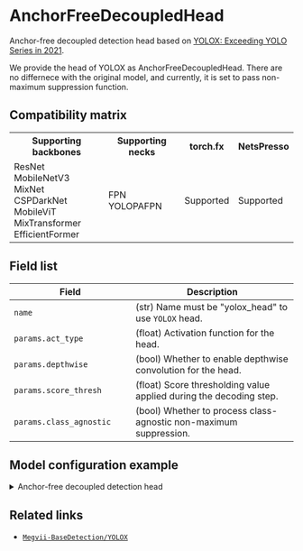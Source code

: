 # AnchorFreeDecoupledHead

Anchor-free decoupled detection head based on [YOLOX: Exceeding YOLO Series in 2021](https://arxiv.org/abs/2107.08430).

We provide the head of YOLOX as AnchorFreeDecoupledHead. There are no differnece with the original model, and currently, it is set to pass non-maximum suppression function.

## Compatibility matrix

<table>
  <tr>
    <th>Supporting backbones</th>
    <th>Supporting necks</th>
    <th>torch.fx</th>
    <th>NetsPresso</th>
  </tr>
  <tr>
    <td>
      ResNet<br />
      MobileNetV3<br />
      MixNet<br />
      CSPDarkNet<br />
      MobileViT<br />
      MixTransformer<br />
      EfficientFormer
    </td>
    <td>
    FPN<br />
    YOLOPAFPN<br />
    </td>
    <td>Supported</td>
    <td>Supported</td>
  </tr>
</table>

## Field list

| Field <img width=200/> | Description |
|---|---|
| `name` | (str) Name must be "yolox_head" to use `YOLOX` head. |
| `params.act_type` | (float) Activation function for the head. |
| `params.depthwise`| (bool) Whether to enable depthwise convolution for the head. |
| `params.score_thresh` | (float) Score thresholding value applied during the decoding step. |
| `params.class_agnostic` | (bool) Whether to process class-agnostic non-maximum suppression. |

## Model configuration example

<details>
  <summary>Anchor-free decoupled detection head</summary>
  
  ```yaml
  model:
    architecture:
      head:
        name: anchor_free_decoupled_head
        params:
          depthwise: False
          act_type: "silu"
    postprocessor:
      score_thresh: 0.7
      nms_thresh: 0.45
      class_agnostic: False
  ```
</details>

## Related links
- [`Megvii-BaseDetection/YOLOX`](https://github.com/Megvii-BaseDetection/YOLOX)